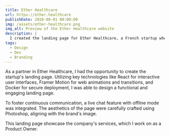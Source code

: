 ```yaml
---
title: Ether Healthcare
url: https://ether.healthcare
publishDate: 2020-08-01 00:00:00
img: /assets/ether-healthcare.png
img_alt: Preview of the Ether Healthcare website
description: |
  I created the landing page for Ether Healthcare, a French startup where I'm a Founder Associate. Showcasing the company's services I worked on.
tags:
  - Design
  - Dev
  - Branding
---
```


As a partner in Ether Healthcare, I had the opportunity to create the startup's landing page. Utilizing key technologies like React for interactive user interfaces, Framer Motion for web animations and transitions, and Docker for secure deployment, I was able to design a functional and engaging landing page.

To foster continuous communication, a live chat feature with offline mode was integrated. The aesthetics of the page were carefully crafted using Photoshop, aligning with the brand's image.

This landing page showcase the company's services, which I work on as a Product Owner.
